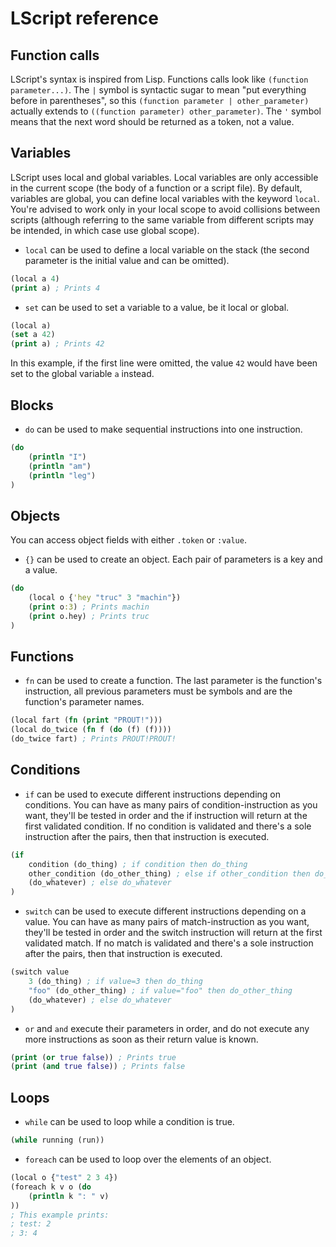 # LScript reference

## Function calls

LScript's syntax is inspired from Lisp. Functions calls look like `(function parameter...)`. The `|` symbol is syntactic sugar to mean "put everything before in parentheses", so this `(function parameter | other_parameter)` actually extends to `((function parameter) other_parameter)`. The `'` symbol means that the next word should be returned as a token, not a value.

## Variables
LScript uses local and global variables. Local variables are only accessible in the current scope (the body of a function or a script file). By default, variables are global, you can define local variables with the keyword `local`. You're advised to work only in your local scope to avoid collisions between scripts (although referring to the same variable from different scripts may be intended, in which case use global scope).

* `local` can be used to define a local variable on the stack (the second parameter is the initial value and can be omitted).
```clojure
(local a 4)
(print a) ; Prints 4
```
* `set` can be used to set a variable to a value, be it local or global.
```clojure
(local a)
(set a 42)
(print a) ; Prints 42
```
In this example, if the first line were omitted, the value `42` would have been set to the global variable `a` instead.

## Blocks
* `do` can be used to make sequential instructions into one instruction.
```clojure
(do
	(println "I")
	(println "am")
	(println "leg")
)
```

## Objects

You can access object fields with either `.token` or `:value`.

* `{}` can be used to create an object. Each pair of parameters is a key and a value.
```clojure
(do
	(local o {'hey "truc" 3 "machin"})
	(print o:3) ; Prints machin
	(print o.hey) ; Prints truc
)
```

## Functions
* `fn` can be used to create a function. The last parameter is the function's instruction, all previous parameters must be symbols and are the function's parameter names.
```clojure
(local fart (fn (print "PROUT!")))
(local do_twice (fn f (do (f) (f))))
(do_twice fart) ; Prints PROUT!PROUT!
```

## Conditions
* `if` can be used to execute different instructions depending on conditions. You can have as many pairs of condition-instruction as you want, they'll be tested in order and the if instruction will return at the first validated condition. If no condition is validated and there's a sole instruction after the pairs, then that instruction is executed.
```clojure
(if
	condition (do_thing) ; if condition then do_thing
	other_condition (do_other_thing) ; else if other_condition then do_other_thing
	(do_whatever) ; else do_whatever
)
```
* `switch` can be used to execute different instructions depending on a value. You can have as many pairs of match-instruction as you want, they'll be tested in order and the switch instruction will return at the first validated match. If no match is validated and there's a sole instruction after the pairs, then that instruction is executed.
```clojure
(switch value
	3 (do_thing) ; if value=3 then do_thing
	"foo" (do_other_thing) ; if value="foo" then do_other_thing
	(do_whatever) ; else do_whatever
)
```
* `or` and `and` execute their parameters in order, and do not execute any more instructions as soon as their return value is known.
```clojure
(print (or true false)) ; Prints true
(print (and true false)) ; Prints false
```

## Loops
* `while` can be used to loop while a condition is true.
```clojure
(while running (run))
```
* `foreach` can be used to loop over the elements of an object.
```clojure
(local o {"test" 2 3 4})
(foreach k v o (do
	(println k ": " v)
))
; This example prints:
; test: 2
; 3: 4
```
